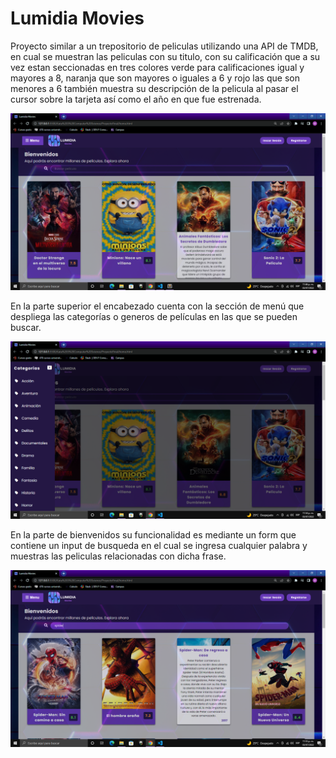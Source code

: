 # Lumidia Movies

Proyecto similar a un trepositorio de peliculas utilizando una API de TMDB, en cual se muestran las peliculas con su titulo, con su calificación que a su vez estan seccionadas en tres colores verde para calificaciones igual y mayores a 8, naranja que son mayores o iguales a 6 y rojo las que son menores a 6 también muestra su descripción de la pelicula al pasar el cursor sobre la tarjeta así como el año en que fue estrenada.

[![1656910383912](image/readme/1656910383912.png)]()

En la parte superior el encabezado cuenta con la sección de menú que despliega las categorías o generos de películas en las que se pueden buscar.

[![1656910509508](image/readme/1656910509508.png)]()

En la parte de bienvenidos su funcionalidad es mediante un form que contiene un input de busqueda en el cual se ingresa cualquier palabra y muestras las peliculas relacionadas con dicha frase.

![1656910568849](image/readme/1656910568849.png)
